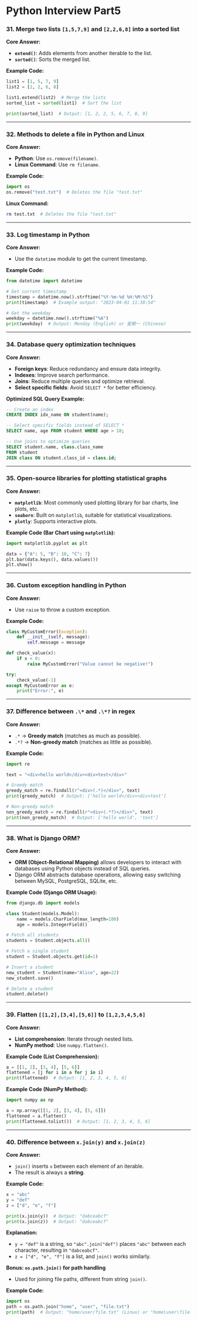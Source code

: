 # Python Interview Part5

### **31. Merge two lists `[1,5,7,9]` and `[2,2,6,8]` into a sorted list**

**Core Answer:**

- **`extend()`**: Adds elements from another iterable to the list.
- **`sorted()`**: Sorts the merged list.

**Example Code:**

```python
list1 = [1, 5, 7, 9]
list2 = [2, 2, 6, 8]

list1.extend(list2)  # Merge the lists
sorted_list = sorted(list1)  # Sort the list

print(sorted_list)  # Output: [1, 2, 2, 5, 6, 7, 8, 9]
```

------

### **32. Methods to delete a file in Python and Linux**

**Core Answer:**

- **Python**: Use `os.remove(filename)`.
- **Linux Command**: Use `rm filename`.

**Example Code:**

```python
import os
os.remove("test.txt")  # Deletes the file "test.txt"
```

**Linux Command:**

```sh
rm test.txt  # Deletes the file "test.txt"
```

------

### **33. Log timestamp in Python**

**Core Answer:**

- Use the `datetime` module to get the current timestamp.

**Example Code:**

```python
from datetime import datetime

# Get current timestamp
timestamp = datetime.now().strftime("%Y-%m-%d %H:%M:%S")
print(timestamp)  # Example output: "2023-04-01 11:38:54"

# Get the weekday
weekday = datetime.now().strftime("%A")
print(weekday)  # Output: Monday (English) or 星期一 (Chinese)
```

------

### **34. Database query optimization techniques**

**Core Answer:**

- **Foreign keys**: Reduce redundancy and ensure data integrity.
- **Indexes**: Improve search performance.
- **Joins**: Reduce multiple queries and optimize retrieval.
- **Select specific fields**: Avoid `SELECT *` for better efficiency.

**Optimized SQL Query Example:**

```sql
-- Create an index
CREATE INDEX idx_name ON student(name);

-- Select specific fields instead of SELECT *
SELECT name, age FROM student WHERE age > 18;

-- Use joins to optimize queries
SELECT student.name, class.class_name 
FROM student 
JOIN class ON student.class_id = class.id;
```

------

### **35. Open-source libraries for plotting statistical graphs**

**Core Answer:**

- **`matplotlib`**: Most commonly used plotting library for bar charts, line plots, etc.
- **`seaborn`**: Built on `matplotlib`, suitable for statistical visualizations.
- **`plotly`**: Supports interactive plots.

**Example Code (Bar Chart using `matplotlib`):**

```python
import matplotlib.pyplot as plt

data = {"A": 5, "B": 10, "C": 7}
plt.bar(data.keys(), data.values())
plt.show()
```

------

### **36. Custom exception handling in Python**

**Core Answer:**

- Use `raise` to throw a custom exception.

**Example Code:**

```python
class MyCustomError(Exception):
    def __init__(self, message):
        self.message = message

def check_value(x):
    if x < 0:
        raise MyCustomError("Value cannot be negative!")

try:
    check_value(-1)
except MyCustomError as e:
    print("Error:", e)
```

------

### **37. Difference between `.\*` and `.\*?` in regex**

**Core Answer:**

- `.*` → **Greedy match** (matches as much as possible).
- `.*?` → **Non-greedy match** (matches as little as possible).

**Example Code:**

```python
import re

text = "<div>hello world</div><div>test</div>"

# Greedy match
greedy_match = re.findall(r"<div>(.*)</div>", text)
print(greedy_match)  # Output: ['hello world</div><div>test']

# Non-greedy match
non_greedy_match = re.findall(r"<div>(.*?)</div>", text)
print(non_greedy_match)  # Output: ['hello world', 'test']
```

------

### **38. What is Django ORM?**

**Core Answer:**

- **ORM (Object-Relational Mapping)** allows developers to interact with databases using Python objects instead of SQL queries.
- Django ORM abstracts database operations, allowing easy switching between MySQL, PostgreSQL, SQLite, etc.

**Example Code (Django ORM Usage):**

```python
from django.db import models

class Student(models.Model):
    name = models.CharField(max_length=100)
    age = models.IntegerField()

# Fetch all students
students = Student.objects.all()

# Fetch a single student
student = Student.objects.get(id=1)

# Insert a student
new_student = Student(name="Alice", age=22)
new_student.save()

# Delete a student
student.delete()
```

------

### **39. Flatten `[[1,2],[3,4],[5,6]]` to `[1,2,3,4,5,6]`**

**Core Answer:**

- **List comprehension**: Iterate through nested lists.
- **NumPy method**: Use `numpy.flatten()`.

**Example Code (List Comprehension):**

```python
a = [[1, 2], [3, 4], [5, 6]]
flattened = [j for i in a for j in i]
print(flattened)  # Output: [1, 2, 3, 4, 5, 6]
```

**Example Code (NumPy Method):**

```python
import numpy as np

a = np.array([[1, 2], [3, 4], [5, 6]])
flattened = a.flatten()
print(flattened.tolist())  # Output: [1, 2, 3, 4, 5, 6]
```

------

### **40. Difference between `x.join(y)` and `x.join(z)`**

**Core Answer:**

- `join()` inserts `x` between each element of an iterable.
- The result is always a **string**.

**Example Code:**

```python
x = "abc"
y = "def"
z = ["d", "e", "f"]

print(x.join(y))  # Output: "dabceabcf"
print(x.join(z))  # Output: "dabceabcf"
```

**Explanation:**

- `y = "def"` is a string, so `"abc".join("def")` places `"abc"` between each character, resulting in `"dabceabcf"`.
- `z = ["d", "e", "f"]` is a list, and `join()` works similarly.

**Bonus: `os.path.join()` for path handling**

- Used for joining file paths, different from string `join()`.

**Example Code:**

```python
import os
path = os.path.join("home", "user", "file.txt")
print(path)  # Output: "home/user/file.txt" (Linux) or "home\user\file.txt" (Windows)
```

